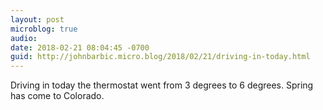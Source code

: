 ```yaml
---
layout: post
microblog: true
audio: 
date: 2018-02-21 08:04:45 -0700
guid: http://johnbarbic.micro.blog/2018/02/21/driving-in-today.html
---
```

Driving in today the thermostat went from 3 degrees to 6 degrees.  Spring has come to Colorado.
